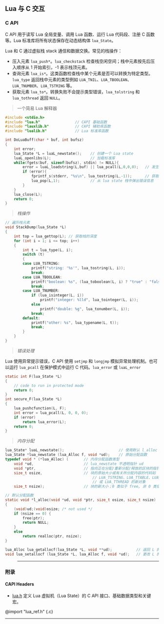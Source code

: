 ## Lua 与 C 交互

### C API

C API 用于读写 Lua 全局变量、调用 Lua 函数、运行 Lua 代码段、注册 C 函数等。Lua 标准库将所有状态保存在动态结构体 `lua_State`。

Lua 和 C 通过虚拟栈 stack 通信和数据交换。常见的栈操作：
- 压入元素 `lua_push*`。`lua_checkstack` 检查栈空闲空间；栈中元素按先后压入顺序从 1 开始索引，-1 表示栈顶元素。
- 查询元素 `lua_is*`。这类函数检查栈中某个元素是否可以转换为特定类型。`lua_type` 返回栈中元素的类型例如 `LUA_TNIL`、`LUA_TBOOLEAN`、`LUA_TNUMBER`、`LUA_TSTRING` 等。
- 获取元素 `lua_to*`。转换失败不会提示类型错误，`lua_tolstring` 和 `lua_tothread` 返回 `NULL`。

> 一个简易 Lua 解释器
 
```c
#include <stdio.h>
#include "lua.h"                // CAPI 基础函数
#include "lauxlib.h"            // CAPI 辅助库函数
#include "lualib.h"             // Lua 标准库函数

int DoLuaBuff(char * buf, int bufsz)
{
    int error;
    lua_State *L = luaL_newstate();    // 创建一个 Lua state
    luaL_openlibs(L);                  // 加载标准库
    while(fgets(buf, sizeof(bufsz), stdin) != NULL){
        error = luaL_loadstring(L,buf) || lua_pcall(L,0,0,0);   // 发生错误时将信息压入栈中
        if (error){
            fprintf_s(stderr, "%s\n", lua_tostring(L,-1));      // 获取错误信息
            lua_pop(L,1);              // 从 lua state 栈中弹出错误信息
        }
    }
    lua_close(L);
    return 0;
}
``` 

> *栈操作*

```c
// 遍历栈元素
void StackDump(lua_State *L)
{
    int top = lua_gettop(L); // 获取栈的深度
    for (int i = 1; i <= top; i++)
    {
        int t = lua_type(L, i);
        switch (t)
        {
        case LUA_TSTRING:
            printf("string: '%s'", lua_tostring(L, i));
            break;
        case LUA_TBOOLEAN:
            printf("boolean: %s", (lua_toboolean(L, i) ? "true" : "false"));
            break;
        case LUA_TNUMBER:
            if (lua_isinteger(L, i))
                printf("integer: %lld", lua_tointeger(L, i));
            else
                printf("double: %g", lua_tonumber(L, i));
            break;
        default:
            printf("other: %s", lua_typename(L, t));
            break;
        }
    }
}
```

> *错误处理*

Lua 使用异常提示错误，C API 使用 `setjmp` 和 `longjmp` 模拟异常处理机制。也可以运行 `lua_pcall` 在保护模式中运行 C 代码。`lua_error` 或 `luaL_error` 

```c
static int F(lua_State *L)
{
    // code to run in protected mode
    return 0;
}
int secure_F(lua_State *L)
{
    lua_pushcfunction(L, F);
    int error = lua_pcall(L, 0, 0, 0);
    if (error)
        return lua_error(L);
    return 0;
}
```

> *内存分配*

```c
lua_State* luaL_newstate();                         // 使用默认 l_alloc 分配函数创建 luaState
lua_State *lua_newstate (lua_Alloc f, void *ud);    // 原始分配函数
typedef void * (*lua_Alloc) (       // 内存分配函数类型
    void *ud,                       // lua_newstate 不透明指针 ud
    void *ptr,                      // 指向正在分配/重新分配/释放的区块的指针
    size_t osize,                   // 块的原始大小或有关所分配内容的代码如 
                                        // LUA_TSTRING、LUA_TTABLE、LUA_TFUNCTION、LUA_TUSERDATA
                                        // 或 LUA_TTHREAD 的新对象 
    size_t nsize);                  // 块的新大小；0 类似于 free, 非 0 类似于 realloc

// 默认分配函数
static void *l_alloc(void *ud, void *ptr, size_t osize, size_t nsize)
{
    (void)ud;(void)osize; /* not used */
    if (nsize == 0) {
        free(ptr);
        return NULL;
    }
    else
        return realloc(ptr, nsize);
}

lua_Alloc lua_getallocf(lua_State *L, void **ud);           // 返回 L 的分配函数和不透明指针 ud
void lua_setallocf (lua_State *L, lua_Alloc f, void *ud);   // 更改 L 的分配函数和 ud，新分配函数有责任释放由前一个分配函数分配的块
```

>---
### 附录

#### CAPI Headers

- [lua.h](lua_ref.h) 定义 Lua 虚拟机（Lua State）的 C API 接口、基础数据类型和关键宏。

@import "lua_ref.h" {.c}

---